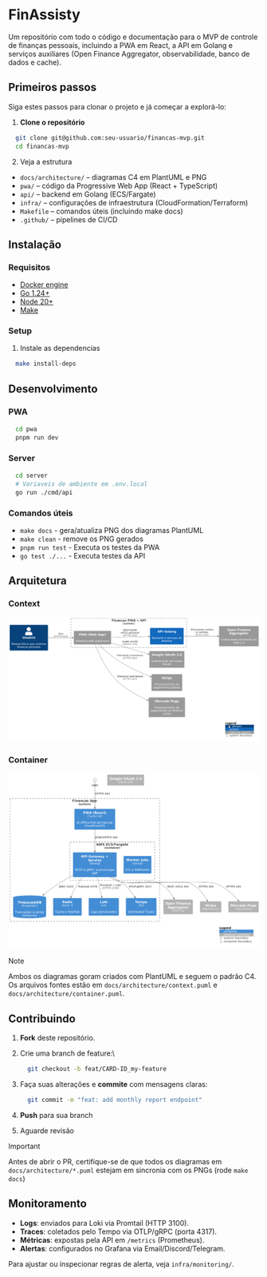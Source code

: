 # FinAssisty

Um repositório com todo o código e documentação para o MVP de controle de
finanças pessoais, incluindo a PWA em React, a API em Golang e serviços auxiliares
(Open Finance Aggregator, observabilidade, banco de dados e cache).

## Primeiros passos

Siga estes passos para clonar o projeto e já começar a explorá-lo:

1. **Clone o repositório**

```bash
  git clone git@github.com:seu-usuario/financas-mvp.git
  cd financas-mvp
```

2. Veja a estrutura

- `docs/architecture/` – diagramas C4 em PlantUML e PNG
- `pwa/` – código da Progressive Web App (React + TypeScript)
- `api/` – backend em Golang (ECS/Fargate)
- `infra/` – configurações de infraestrutura (CloudFormation/Terraform)
- `Makefile` – comandos úteis (incluindo make docs)
- `.github/` – pipelines de CI/CD

## Instalação

### Requisitos

- [Docker engine](https://docs.docker.com/engine/install/)
- [Go 1.24+](https://go.dev/dl/)
- [Node 20+](https://nodejs.org/pt/download)
- [Make](https://www.gnu.org/software/make/)

### Setup

1. Instale as dependencias

```bash
  make install-deps
```

## Desenvolvimento

### PWA

```bash
  cd pwa
  pnpm run dev
```

### Server

```bash
  cd server
  # Variaveis de ambiente em .env.local
  go run ./cmd/api
```

### Comandos úteis

- `make docs` - gera/atualiza PNG dos diagramas PlantUML
- `make clean` - remove os PNG gerados
- `pnpm run test` - Executa os testes da PWA
- `go test ./...` - Executa testes da API

## Arquitetura

### Context

![./docs/architecture/context.png](./docs/architecture/context.png)

### Container

![./docs/architecture/container.png](./docs/architecture/container.png)

> [!NOTE]
> Ambos os diagramas goram criados com PlantUML e seguem o padrão C4.
> Os arquivos fontes estão em `docs/architecture/context.puml` e `docs/architecture/container.puml`.

## Contribuindo

1. **Fork** deste repositório.
2. Crie uma branch de feature:\

   ```bash
     git checkout -b feat/CARD-ID_my-feature
   ```

3. Faça suas alterações e **commite** com mensagens claras:

   ```bash
     git commit -m "feat: add monthly report endpoint"
   ```

4. **Push** para sua branch
5. Aguarde revisão

> [!IMPORTANT]
> Antes de abrir o PR, certifique-se de que todos os diagramas em `docs/architecture/*.puml`
> estejam em sincronia com os PNGs (rode `make docs`)

## Monitoramento

- **Logs**: enviados para Loki via Promtail (HTTP 3100).
- **Traces**: coletados pelo Tempo via OTLP/gRPC (porta 4317).
- **Métricas**: expostas pela API em `/metrics` (Prometheus).
- **Alertas**: configurados no Grafana via Email/Discord/Telegram.

Para ajustar ou inspecionar regras de alerta, veja `infra/monitoring/`.

